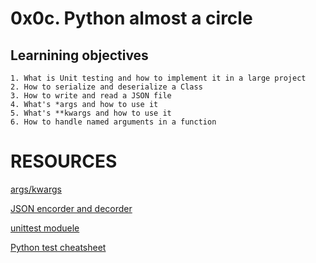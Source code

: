 # **0x0c. Python almost a circle**

## Learnining objectives 

```
1. What is Unit testing and how to implement it in a large project
2. How to serialize and deserialize a Class
3. How to write and read a JSON file
4. What's *args and how to use it
5. What's **kwargs and how to use it
6. How to handle named arguments in a function
```

# RESOURCES
 [args/kwargs](https://yasoob.me/2013/08/04/args-and-kwargs-in-python-explained/)

 [JSON encorder and decorder](https://docs.python.org/3/library/json.html)

 [unittest moduele](https://docs.python.org/3.4/library/unittest.html#module-unittest)

 [Python test cheatsheet](https://wwww.pythonsheets.com/notes/python-tests.html)